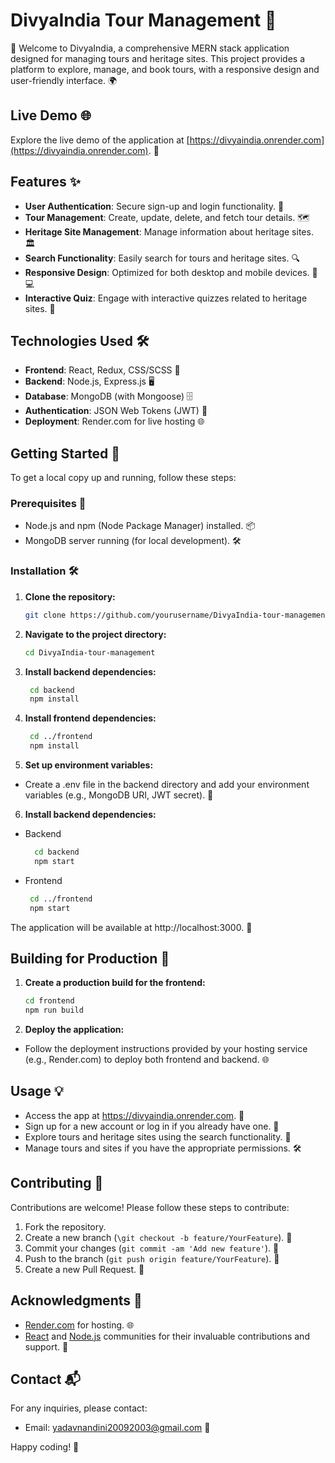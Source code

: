 # DivyaIndia Tour Management 🚀

🌟 Welcome to DivyaIndia, a comprehensive MERN stack application designed for managing tours and heritage sites. This project provides a platform to explore, manage, and book tours, with a responsive design and user-friendly interface. 🌍

## Live Demo 🌐

Explore the live demo of the application at [https://divyaindia.onrender.com](https://divyaindia.onrender.com). 🎥

## Features ✨

- **User Authentication**: Secure sign-up and login functionality. 🔐
- **Tour Management**: Create, update, delete, and fetch tour details. 🗺️
- **Heritage Site Management**: Manage information about heritage sites. 🏛️
- **Search Functionality**: Easily search for tours and heritage sites. 🔍
- **Responsive Design**: Optimized for both desktop and mobile devices. 📱💻
- **Interactive Quiz**: Engage with interactive quizzes related to heritage sites. 🧠

## Technologies Used 🛠️

- **Frontend**: React, Redux, CSS/SCSS 🚀
- **Backend**: Node.js, Express.js 🖥️
- **Database**: MongoDB (with Mongoose) 🗄️
- **Authentication**: JSON Web Tokens (JWT) 🔑
- **Deployment**: Render.com for live hosting 🌐

## Getting Started 🚧

To get a local copy up and running, follow these steps:

### Prerequisites 📝

- Node.js and npm (Node Package Manager) installed. 📦
- MongoDB server running (for local development). 🛠️

### Installation 🛠️

1. **Clone the repository:**

   ```sh
   git clone https://github.com/yourusername/DivyaIndia-tour-management.git

2. **Navigate to the project directory:**

   ```sh
   cd DivyaIndia-tour-management

3. **Install backend dependencies:**

   ```sh
    cd backend
    npm install

4. **Install frontend dependencies:**

   ```sh
    cd ../frontend
    npm install

5. **Set up environment variables:**

  - Create a .env file in the backend directory and add your environment variables (e.g., MongoDB URI, JWT secret). 🌱
   
6. **Install backend dependencies:**
- Backend
  ```sh
    cd backend
    npm start

- Frontend
   ```sh
    cd ../frontend
    npm start
The application will be available at http://localhost:3000. 🚀

## Building for Production 🔨

1. **Create a production build for the frontend:**
    ```sh
    cd frontend
    npm run build

2. **Deploy the application:**
- Follow the deployment instructions provided by your hosting service (e.g., Render.com) to deploy both frontend and backend. 🌐

## Usage 💡
- Access the app at https://divyaindia.onrender.com. 🌟
- Sign up for a new account or log in if you already have one. 🔐
- Explore tours and heritage sites using the search functionality. 🧳
- Manage tours and sites if you have the appropriate permissions. 🛠️

## Contributing 🤝
Contributions are welcome! Please follow these steps to contribute:

1. Fork the repository.
2. Create a new branch (`\git checkout -b feature/YourFeature`). 🌱
3. Commit your changes (`git commit -am 'Add new feature'`). 💬
4. Push to the branch (`git push origin feature/YourFeature`). 🚀
5. Create a new Pull Request. 🔄

## Acknowledgments 🙌
- [Render.com](https://render.com/) for hosting. 🌐
- [React](https://react.dev/learn/installation) and [Node.js](https://nodejs.org/en/download/package-manager) communities for their invaluable contributions and support. 🙌

## Contact 📬
For any inquiries, please contact:
- Email: yadavnandini20092003@gmail.com 📧

Happy coding! 🎉
